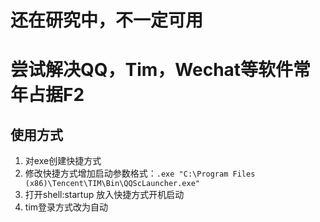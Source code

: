 # 还在研究中，不一定可用

# 尝试解决QQ，Tim，Wechat等软件常年占据F2

## 使用方式

1. 对exe创建快捷方式
2. 修改快捷方式增加启动参数格式：`.exe "C:\Program Files (x86)\Tencent\TIM\Bin\QQScLauncher.exe"`
3. 打开shell:startup 放入快捷方式开机启动
4. tim登录方式改为自动
